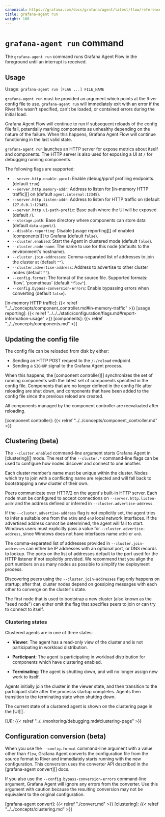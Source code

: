 ```yaml
---
canonical: https://grafana.com/docs/grafana/agent/latest/flow/reference/cli/run/
title: grafana-agent run
weight: 100
---
```


# `grafana-agent run` command

The `grafana-agent run` command runs Grafana Agent Flow in the foreground until an
interrupt is received.

## Usage

Usage: `grafana-agent run [FLAG ...] FILE_NAME`

`grafana-agent run` must be provided an argument which points at the River config file
to use. `grafana-agent run` will immediately exit with an error if the River file
wasn't specified, can't be loaded, or contained errors during the initial load.

Grafana Agent Flow will continue to run if subsequent reloads of the config
file fail, potentially marking components as unhealthy depending on the nature
of the failure. When this happens, Grafana Agent Flow will continue functioning
in the last valid state.

`grafana-agent run` launches an HTTP server for expose metrics about itself and
components. The HTTP server is also used for exposing a UI at `/` for debugging
running components.

The following flags are supported:

* `--server.http.enable-pprof`: Enable /debug/pprof profiling endpoints. (default `true`)
* `--server.http.memory-addr`: Address to listen for [in-memory HTTP traffic][] on
  (default `agent.internal:12345`).
* `--server.http.listen-addr`: Address to listen for HTTP traffic on (default `127.0.0.1:12345`).
* `--server.http.ui-path-prefix`: Base path where the UI will be exposed (default `/`).
* `--storage.path`: Base directory where components can store data (default `data-agent/`).
* `--disable-reporting`: Disable [usage reporting][] of enabled [components][] to Grafana (default `false`).
* `--cluster.enabled`: Start the Agent in clustered mode (default `false`).
* `--cluster.node-name`: The name to use for this node (defaults to the environment's hostname).
* `--cluster.join-addresses`: Comma-separated list of addresses to join the cluster at (default `""`).
* `--cluster.advertise-address`: Address to advertise to other cluster nodes (default `""`).
* `--config.format`: The format of the source file. Supported formats: 'flow', 'prometheus' (default `"flow"`).
* `--config.bypass-conversion-errors`: Enable bypassing errors when converting (default `false`).

[in-memory HTTP traffic]: {{< relref "../../concepts/component_controller.md#in-memory-traffic" >}}
[usage reporting]: {{< relref "../../../static/configuration/flags.md#report-information-usage" >}}
[components]: {{< relref "../../concepts/components.md" >}}

## Updating the config file

The config file can be reloaded from disk by either:

* Sending an HTTP POST request to the `/-/reload` endpoint.
* Sending a `SIGHUP` signal to the Grafana Agent process.

When this happens, the [component controller][] synchronizes the set of running
components with the latest set of components specified in the config file.
Components that are no longer defined in the config file after reloading are
shut down, and components that have been added to the config file since the
previous reload are created.

All components managed by the component controller are reevaluated after
reloading.

[component controller]: {{< relref "../../concepts/component_controller.md" >}}

## Clustering (beta)

The `--cluster.enabled` command-line argument starts Grafana Agent in
[clustering][] mode. The rest of the `--cluster.*` command-line flags can be
used to configure how nodes discover and connect to one another.

Each cluster member’s name must be unique within the cluster. Nodes which try
to join with a conflicting name are rejected and will fall back to
bootstrapping a new cluster of their own.

Peers communicate over HTTP/2 on the agent's built-in HTTP server. Each node
must be configured to accept connections on `--server.http.listen-addr` and the
address defined or inferred in `--cluster.advertise-address`.

If the `--cluster.advertise-address` flag is not explicitly set, the agent
tries to infer a suitable one from the `eth0` and `en0` local network
interfaces. If the advertised address cannot be determined, the agent will
fail to start. Windows users must explicitly pass a value for
`--cluster.advertise-address`, since Windows does not have interfaces name
`eth0` or `en0`.

The comma-separated list of addresses provided in `--cluster.join-addresses`
can either be IP addresses with an optional port, or DNS records to lookup.
The ports on the list of addresses default to the port used for the HTTP
listener if not explicitly provided. We recommend that you
align the port numbers on as many nodes as possible to simplify the deployment
process.

Discovering peers using the `--cluster.join-addresses` flag only happens on
startup; after that, cluster nodes depend on gossiping messages with each other
to converge on the cluster's state.

The first node that is used to bootstrap a new cluster (also known as
the "seed node") can either omit the flag that specifies peers to join or can
try to connect to itself.

### Clustering states

Clustered agents are in one of three states:

* **Viewer**: The agent has a read-only view of the cluster and is not
  participating in workload distribution.

* **Participant**: The agent is participating in workload distribution for
  components which have clustering enabled.

* **Terminating**: The agent is shutting down, and will no longer assign new
  work to itself.

Agents initially join the cluster in the viewer state, and then transition to
the participant state after the processs startup completes. Agents then
transition to the terminating state when shutting down.

The current state of a clustered agent is shown on the clustering page in the
[UI][].

[UI]: {{< relref "../../monitoring/debugging.md#clustering-page" >}}

## Configuration conversion (beta)

When you use the `--config.format` command-line argument with a value
other than `flow`, Grafana Agent converts the configuration file from
the source format to River and immediately starts running with the new
configuration. This conversion uses the converter API described in the
[grafana-agent convert][] docs.

If you also use the `--config.bypass-conversion-errors` command-line argument,
Grafana Agent will ignore any errors from the converter. Use this argument
with caution because the resulting conversion may not be equivalent to the
original configuration.

[grafana-agent convert]: {{< relref "./convert.md" >}}
[clustering]:  {{< relref "../../concepts/clustering.md" >}}
